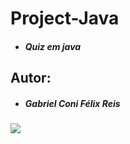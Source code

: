 # Project-Java
- ##### Quiz em java
## Autor:
- ##### Gabriel Coni Félix Reis
![](https://static.imasters.com.br/wp-content/uploads/2019/02/22154321/JAVA.jpg)
